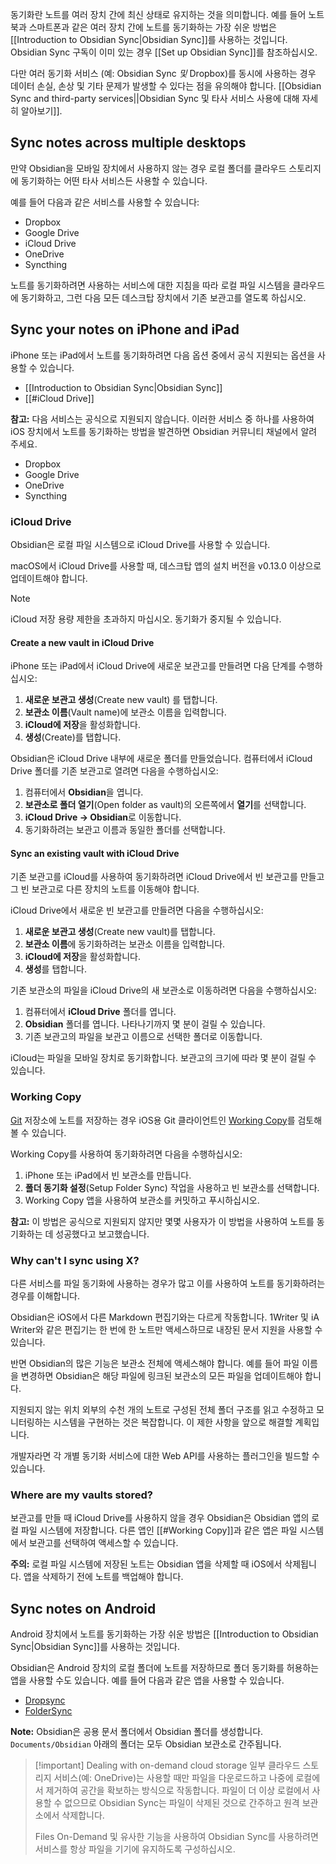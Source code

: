 동기화란 노트를 여러 장치 간에 최신 상태로 유지하는 것을 의미합니다. 예를 들어 노트북과 스마트폰과 같은 여러 장치 간에 노트를 동기화하는 가장 쉬운 방법은 [[Introduction to Obsidian Sync|Obsidian Sync]]를 사용하는 것입니다. Obsidian Sync 구독이 이미 있는 경우 [[Set up Obsidian Sync]]를 참조하십시오.

다만 여러 동기화 서비스 (예: Obsidian Sync _및_ Dropbox)를 동시에 사용하는 경우 데이터 손실, 손상 및 기타 문제가 발생할 수 있다는 점을 유의해야 합니다. [[Obsidian Sync and third-party services||Obsidian Sync 및 타사 서비스 사용에 대해 자세히 알아보기]].

## Sync notes across multiple desktops

만약 Obsidian을 모바일 장치에서 사용하지 않는 경우 로컬 폴더를 클라우드 스토리지에 동기화하는 어떤 타사 서비스든 사용할 수 있습니다. 

예를 들어 다음과 같은 서비스를 사용할 수 있습니다:

- Dropbox
- Google Drive
- iCloud Drive
- OneDrive
- Syncthing

노트를 동기화하려면 사용하는 서비스에 대한 지침을 따라 로컬 파일 시스템을 클라우드에 동기화하고, 그런 다음 모든 데스크탑 장치에서 기존 보관고를 열도록 하십시오.

## Sync your notes on iPhone and iPad

iPhone 또는 iPad에서 노트를 동기화하려면 다음 옵션 중에서 공식 지원되는 옵션을 사용할 수 있습니다.

- [[Introduction to Obsidian Sync|Obsidian Sync]]
- [[#iCloud Drive]]

**참고:** 다음 서비스는 공식으로 지원되지 않습니다. 이러한 서비스 중 하나를 사용하여 iOS 장치에서 노트를 동기화하는 방법을 발견하면 Obsidian 커뮤니티 채널에서 알려 주세요.

- Dropbox
- Google Drive
- OneDrive
- Syncthing

### iCloud Drive

Obsidian은 로컬 파일 시스템으로 iCloud Drive를 사용할 수 있습니다.

macOS에서 iCloud Drive를 사용할 때, 데스크탑 앱의 설치 버전을 v0.13.0 이상으로 업데이트해야 합니다.

> [!note]
> iCloud 저장 용량 제한을 초과하지 마십시오. 동기화가 중지될 수 있습니다.

#### Create a new vault in iCloud Drive

iPhone 또는 iPad에서 iCloud Drive에 새로운 보관고를 만들려면 다음 단계를 수행하십시오:

1. **새로운 보관고 생성**(Create new vault) 를 탭합니다.
2. **보관소 이름**(Vault name)에 보관소 이름을 입력합니다.
3. **iCloud에 저장**을 활성화합니다.
4. **생성**(Create)를 탭합니다.

Obsidian은 iCloud Drive 내부에 새로운 폴더를 만들었습니다. 컴퓨터에서 iCloud Drive 폴더를 기존 보관고로 열려면 다음을 수행하십시오:

1. 컴퓨터에서 **Obsidian**을 엽니다.
2. **보관소로 폴더 열기**(Open folder as vault)의 오른쪽에서 **열기**를 선택합니다.
3. **iCloud Drive → Obsidian**로 이동합니다.
4. 동기화하려는 보관고 이름과 동일한 폴더를 선택합니다.

#### Sync an existing vault with iCloud Drive

기존 보관고를 iCloud를 사용하여 동기화하려면 iCloud Drive에서 빈 보관고를 만들고 그 빈 보관고로 다른 장치의 노트를 이동해야 합니다.

iCloud Drive에서 새로운 빈 보관고를 만들려면 다음을 수행하십시오:

1. **새로운 보관고 생성**(Create new vault)를 탭합니다.
2. **보관소 이름**에 동기화하려는 보관소 이름을 입력합니다.
3. **iCloud에 저장**을 활성화합니다.
4. **생성**를 탭합니다.

기존 보관소의 파일을 iCloud Drive의 새 보관소로 이동하려면 다음을 수행하십시오:

1. 컴퓨터에서 **iCloud Drive** 폴더를 엽니다.
2. **Obsidian** 폴더를 엽니다. 나타나기까지 몇 분이 걸릴 수 있습니다.
3. 기존 보관고의 파일을 보관고 이름으로 선택한 폴더로 이동합니다.

iCloud는 파일을 모바일 장치로 동기화합니다. 보관고의 크기에 따라 몇 분이 걸릴 수 있습니다.

### Working Copy

[Git](https://git-scm.com/) 저장소에 노트를 저장하는 경우 iOS용 Git 클라이언트인 [Working Copy](https://apps.apple.com/us/app/working-copy-git-client/id896694807)를 검토해 볼 수 있습니다.

Working Copy를 사용하여 동기화하려면 다음을 수행하십시오:

1. iPhone 또는 iPad에서 빈 보관소를 만듭니다.
2. **폴더 동기화 설정**(Setup Folder Sync) 작업을 사용하고 빈 보관소를 선택합니다.
3. Working Copy 앱을 사용하여 보관소를 커밋하고 푸시하십시오.

**참고:** 이 방법은 공식으로 지원되지 않지만 몇몇 사용자가 이 방법을 사용하여 노트를 동기화하는 데 성공했다고 보고했습니다.

### Why can't I sync using X?

다른 서비스를 파일 동기화에 사용하는 경우가 많고 이를 사용하여 노트를 동기화하려는 경우를 이해합니다.

Obsidian은 iOS에서 다른 Markdown 편집기와는 다르게 작동합니다. 1Writer 및 iA Writer와 같은 편집기는 한 번에 한 노트만 액세스하므로 내장된 문서 지원을 사용할 수 있습니다.

반면 Obsidian의 많은 기능은 보관소 전체에 액세스해야 합니다. 예를 들어 파일 이름을 변경하면 Obsidian은 해당 파일에 링크된 보관소의 모든 파일을 업데이트해야 합니다.

지원되지 않는 위치 외부의 수천 개의 노트로 구성된 전체 폴더 구조를 읽고 수정하고 모니터링하는 시스템을 구현하는 것은 복잡합니다. 이 제한 사항을 앞으로 해결할 계획입니다.

개발자라면 각 개별 동기화 서비스에 대한 Web API를 사용하는 플러그인을 빌드할 수 있습니다.

### Where are my vaults stored?

보관고를 만들 때 iCloud Drive를 사용하지 않을 경우 Obsidian은 Obsidian 앱의 로컬 파일 시스템에 저장합니다. 다른 앱인 [[#Working Copy]]과 같은 앱은 파일 시스템에서 보관고를 선택하여 액세스할 수 있습니다.

**주의:** 로컬 파일 시스템에 저장된 노트는 Obsidian 앱을 삭제할 때 iOS에서 삭제됩니다. 앱을 삭제하기 전에 노트를 백업해야 합니다.

## Sync notes on Android

Android 장치에서 노트를 동기화하는 가장 쉬운 방법은 [[Introduction to Obsidian Sync|Obsidian Sync]]를 사용하는 것입니다.

Obsidian은 Android 장치의 로컬 폴더에 노트를 저장하므로 폴더 동기화를 허용하는 앱을 사용할 수도 있습니다. 예를 들어 다음과 같은 앱을 사용할 수 있습니다.

- [Dropsync](https://play.google.com/store/apps/details?id=com.ttxapps.dropsync)
- [FolderSync](https://play.google.com/store/apps/details?id=dk.tacit.android.foldersync.lite)

**Note:** Obsidian은 공용 문서 폴더에서 Obsidian 폴더를 생성합니다. `Documents/Obsidian` 아래의 폴더는 모두 Obsidian 보관소로 간주됩니다.

> [!important] Dealing with on-demand cloud storage
> 일부 클라우드 스토리지 서비스(예: OneDrive)는 사용할 때만 파일을 다운로드하고 나중에 로컬에서 제거하여 공간을 확보하는 방식으로 작동합니다. 파일이 더 이상 로컬에서 사용할 수 없으므로 Obsidian Sync는 파일이 삭제된 것으로 간주하고 원격 보관소에서 삭제합니다.
>
>Files On-Demand 및 유사한 기능을 사용하여 Obsidian Sync를 사용하려면 서비스를 항상 파일을 기기에 유지하도록 구성하십시오.

